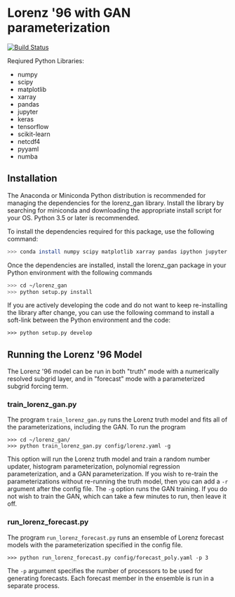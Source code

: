 # Lorenz '96 with GAN parameterization

[![Build Status](https://travis-ci.org/djgagne/lorenz_gan.svg?branch=master)](https://travis-ci.org/djgagne/lorenz_gan)

Reqiured Python Libraries:
* numpy
* scipy
* matplotlib
* xarray
* pandas
* jupyter
* keras
* tensorflow
* scikit-learn
* netcdf4
* pyyaml
* numba

## Installation
The Anaconda or Miniconda Python distribution is recommended for managing the dependencies for the 
lorenz_gan library. Install the library by searching for miniconda and downloading the appropriate
install script for your OS. Python 3.5 or later is recommended.

To install the dependencies required for this package, use the following command:
```bash
>>> conda install numpy scipy matplotlib xarray pandas ipython jupyter keras tensorflow scikit-learn netcdf4 pyyaml
```
Once the dependencies are installed, install the lorenz_gan package in your Python environment with
the following commands
```bash
>>> cd ~/lorenz_gan
>>> python setup.py install
```

If you are actively developing the code and do not want to keep re-installing the library after change,
you can use the following command to install a soft-link between the Python environment and the code:
```
>>> python setup.py develop
```

## Running the Lorenz '96 Model

The Lorenz '96 model can be run in both "truth" mode with a numerically resolved subgrid layer, and in "forecast" mode
with a parameterized subgrid forcing term. 

### train_lorenz_gan.py

The program ```train_lorenz_gan.py``` runs the Lorenz truth model and fits all of the parameterizations, including
the GAN. To run the program
```
>>> cd ~/lorenz_gan/
>>> python train_lorenz_gan.py config/lorenz.yaml -g
```

This option will run the Lorenz truth model and train a random number updater, histogram parameterization, 
polynomial regression parameterization, and a GAN parameterization. If you wish to re-train the parameterizations
without re-running the truth model, then you can add a ```-r``` argument after the config file. The ```-g``` option
runs the GAN training. If you do not wish to train the GAN, which can take a few minutes to run, then leave it off.

### run_lorenz_forecast.py

The program ```run_lorenz_forecast.py``` runs an ensemble of Lorenz forecast models with the parameterization specified
in the config file. 
```
>>> python run_lorenz_forecast.py config/forecast_poly.yaml -p 3
```
The ```-p``` argument specifies the number of processors to be used for generating forecasts. Each forecast member in
the ensemble is run in a separate process.
